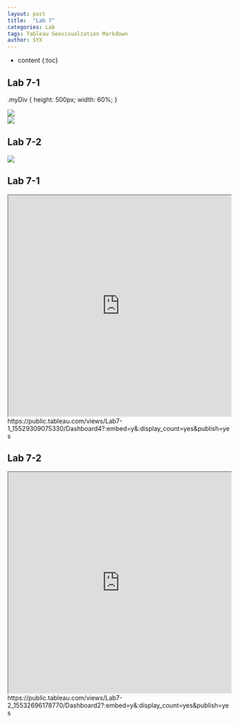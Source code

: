 ```yaml
---
layout: post
title:  "Lab 7"
categories: Lab
tags: Tableau Geovisualzation Markdown
author: SYX
---
```


* content
{:toc}

## Lab 7-1


.myDiv { height: 500px; width: 60%; }

<div class="myDiv">
<div class='tableauPlaceholder' id='viz1553359856029' style='position: relative'>
    <noscript>
        <a href='#'>
        <img alt=' ' src='https:&#47;&#47;public.tableau.com&#47;static&#47;images&#47;La&#47;Lab7-1_15529309075330&#47;Dashboard4&#47;1_rss.png' style='border: none' />
        </a>
    </noscript>
    <object class='tableauViz'  style='display:none;'>
        <param name='host_url' value='https%3A%2F%2Fpublic.tableau.com%2F' /> 
        <param name='embed_code_version' value='3' /> 
        <param name='site_root' value='' />
        <param name='name' value='Lab7-1_15529309075330&#47;Dashboard4' />
        <param name='tabs' value='no' />
        <param name='toolbar' value='yes' />
        <param name='static_image' value='https:&#47;&#47;public.tableau.com&#47;static&#47;images&#47;La&#47;Lab7-1_15529309075330&#47;Dashboard4&#47;1.png' /> 
        <param name='animate_transition' value='yes' />
        <param name='display_static_image' value='yes' />
        <param name='display_spinner' value='yes' />
        <param name='display_overlay' value='yes' />
        <param name='display_count' value='yes' />
        <param name='filter' value='publish=yes' />
    </object>
    </div> 
</div>


<div class='tableauPlaceholder' id='viz1553359856029' style='position: relative'>
    <noscript>
        <a href='#'>
        <img alt=' ' src='https:&#47;&#47;public.tableau.com&#47;static&#47;images&#47;La&#47;Lab7-1_15529309075330&#47;Dashboard4&#47;1_rss.png' style='border: none' />
        </a>
    </noscript>
    <object class='tableauViz'  style='display:none;'>
        <param name='host_url' value='https%3A%2F%2Fpublic.tableau.com%2F' /> 
        <param name='embed_code_version' value='3' /> 
        <param name='site_root' value='' />
        <param name='name' value='Lab7-1_15529309075330&#47;Dashboard4' />
        <param name='tabs' value='no' />
        <param name='toolbar' value='yes' />
        <param name='static_image' value='https:&#47;&#47;public.tableau.com&#47;static&#47;images&#47;La&#47;Lab7-1_15529309075330&#47;Dashboard4&#47;1.png' /> 
        <param name='animate_transition' value='yes' />
        <param name='display_static_image' value='yes' />
        <param name='display_spinner' value='yes' />
        <param name='display_overlay' value='yes' />
        <param name='display_count' value='yes' />
        <param name='filter' value='publish=yes' />
    </object>
    </div>                
<script type='text/javascript'>                    var divElement = document.getElementById('viz1553359856029');                    var vizElement = divElement.getElementsByTagName('object')[0];                    vizElement.style.width='1000px';vizElement.style.height='827px';                    var scriptElement = document.createElement('script');                    scriptElement.src = 'https://public.tableau.com/javascripts/api/viz_v1.js';                    vizElement.parentNode.insertBefore(scriptElement, vizElement);                
</script>







## Lab 7-2
<div class='tableauPlaceholder' id='viz1553360024616' style='position: relative'><noscript><a href='#'><img alt=' ' src='https:&#47;&#47;public.tableau.com&#47;static&#47;images&#47;La&#47;Lab7-2_15532696178770&#47;Dashboard2&#47;1_rss.png' style='border: none' /></a></noscript><object class='tableauViz'  style='display:none;'><param name='host_url' value='https%3A%2F%2Fpublic.tableau.com%2F' /> <param name='embed_code_version' value='3' /> <param name='site_root' value='' /><param name='name' value='Lab7-2_15532696178770&#47;Dashboard2' /><param name='tabs' value='no' /><param name='toolbar' value='yes' /><param name='static_image' value='https:&#47;&#47;public.tableau.com&#47;static&#47;images&#47;La&#47;Lab7-2_15532696178770&#47;Dashboard2&#47;1.png' /> <param name='animate_transition' value='yes' /><param name='display_static_image' value='yes' /><param name='display_spinner' value='yes' /><param name='display_overlay' value='yes' /><param name='display_count' value='yes' /><param name='filter' value='publish=yes' /></object>
</div>                
<script type='text/javascript'>                    var divElement = document.getElementById('viz1553360024616');                    var vizElement = divElement.getElementsByTagName('object')[0];                    vizElement.style.width='1000px';vizElement.style.height='827px';                    var scriptElement = document.createElement('script');                    scriptElement.src = 'https://public.tableau.com/javascripts/api/viz_v1.js';                    vizElement.parentNode.insertBefore(scriptElement, vizElement);                
</script>



## Lab 7-1
<iframe src="https://public.tableau.com/views/Lab7-1_15529309075330/Dashboard4?:showVizHome=no&:embed=true" width="100%" height="500"></iframe>
https://public.tableau.com/views/Lab7-1_15529309075330/Dashboard4?:embed=y&:display_count=yes&publish=yes




## Lab 7-2
<iframe src="https://public.tableau.com/views/Lab7-2_15532696178770/Dashboard2?:showVizHome=no&:embed=true" width="100%" height="500"></iframe>
https://public.tableau.com/views/Lab7-2_15532696178770/Dashboard2?:embed=y&:display_count=yes&publish=yes